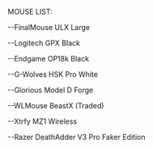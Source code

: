 MOUSE LIST:

--FinalMouse ULX Large 

--Logitech GPX Black

--Endgame OP18k Black

--G-Wolves HSK Pro White

--Glorious Model D Forge

--WLMouse BeastX (Traded)

--Xtrfy MZ1 Wireless

--Razer DeathAdder V3 Pro Faker Edition
